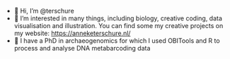 - 👋 Hi, I’m @terschure 
- 👀 I’m interested in many things, including biology, creative coding, data visualisation and illustration. You can find some my creative projects on my website: https://anneketerschure.nl/
- 🌱 I have a PhD in archaeogenomics for which I used OBITools and R to process and analyse DNA metabarcoding data

<!---
terschure/terschure is a ✨ special ✨ repository because its `README.md` (this file) appears on your GitHub profile.
You can click the Preview link to take a look at your changes.
--->
